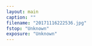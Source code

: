 ```yaml
---
layout: main
caption: ""
filename: "20171116222536.jpg"
fstop: "Unknown"
exposure: "Unknown"
---
```

